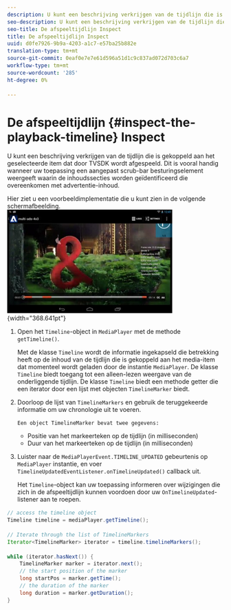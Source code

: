 ```yaml
---
description: U kunt een beschrijving verkrijgen van de tijdlijn die is gekoppeld aan het geselecteerde item dat door TVSDK wordt afgespeeld. Dit is vooral handig wanneer uw toepassing een aangepast scrub-bar besturingselement weergeeft waarin de inhoudssecties worden geïdentificeerd die overeenkomen met advertentie-inhoud.
seo-description: U kunt een beschrijving verkrijgen van de tijdlijn die is gekoppeld aan het geselecteerde item dat door TVSDK wordt afgespeeld. Dit is vooral handig wanneer uw toepassing een aangepast scrub-bar besturingselement weergeeft waarin de inhoudssecties worden geïdentificeerd die overeenkomen met advertentie-inhoud.
seo-title: De afspeeltijdlijn Inspect
title: De afspeeltijdlijn Inspect
uuid: d0fe7926-9b9a-4203-a1c7-e57ba25b882e
translation-type: tm+mt
source-git-commit: 0eaf0e7e7e61d596a51d1c9c837ad072d703c6a7
workflow-type: tm+mt
source-wordcount: '285'
ht-degree: 0%

---
```



# De afspeeltijdlijn {#inspect-the-playback-timeline} Inspect

U kunt een beschrijving verkrijgen van de tijdlijn die is gekoppeld aan het geselecteerde item dat door TVSDK wordt afgespeeld. Dit is vooral handig wanneer uw toepassing een aangepast scrub-bar besturingselement weergeeft waarin de inhoudssecties worden geïdentificeerd die overeenkomen met advertentie-inhoud.

Hier ziet u een voorbeeldimplementatie die u kunt zien in de volgende schermafbeelding.  ![](assets/inspect-playback.jpg){width=&quot;368.641pt&quot;}

1. Open het `Timeline`-object in `MediaPlayer` met de methode `getTimeline()`.

   Met de klasse `Timeline` wordt de informatie ingekapseld die betrekking heeft op de inhoud van de tijdlijn die is gekoppeld aan het media-item dat momenteel wordt geladen door de instantie `MediaPlayer`. De klasse `Timeline` biedt toegang tot een alleen-lezen weergave van de onderliggende tijdlijn. De klasse `Timeline` biedt een methode getter die een iterator door een lijst met objecten `TimelineMarker` biedt.

1. Doorloop de lijst van `TimelineMarkers` en gebruik de teruggekeerde informatie om uw chronologie uit te voeren.

       Een object TimelineMarker bevat twee gegevens:
   
   * Positie van het markeerteken op de tijdlijn (in milliseconden)
   * Duur van het markeerteken op de tijdlijn (in milliseconden)

1. Luister naar de `MediaPlayerEvent.TIMELINE_UPDATED` gebeurtenis op `MediaPlayer` instantie, en voer `TimelineUpdatedEventListener.onTimelineUpdated()` callback uit.

   Het `Timeline`-object kan uw toepassing informeren over wijzigingen die zich in de afspeeltijdlijn kunnen voordoen door uw `OnTimelineUpdated`-listener aan te roepen.

```java
// access the timeline object 
Timeline timeline = mediaPlayer.getTimeline(); 
 
// Iterate through the list of TimelineMarkers 
Iterator<TimelineMarker> iterator = timeline.timelineMarkers(); 
 
while (iterator.hasNext()) { 
    TimelineMarker marker = iterator.next(); 
    // the start position of the marker 
    long startPos = marker.getTime(); 
    // the duration of the marker 
    long duration = marker.getDuration(); 
}
```
